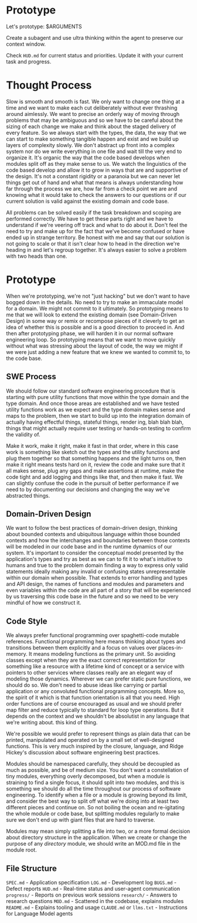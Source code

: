 # Prototype

Let's prototype: $ARGUMENTS

Create a subagent and use ultra thinking within the agent to preserve our context window.

Check `HUD.md` for current status and priorities. Update it with your current task and progress.

# Thought Process

Slow is smooth and smooth is fast. We only want to change one thing at a time and we want to make each cut deliberately without ever thrashing around aimlessly. We want to precise an orderly way of moving through problems that may be ambiguous and so we have to be careful about the sizing of each change we make and think about the staged delivery of every feature. So we always start with the types, the data, the way that we can start to make something tangible happen and exist and we build up layers of complexity slowly. We don't abstract up front into a complex system nor do we write everything in one file and wait till the very end to organize it. It's organic the way that the code based develops when modules split off as they make sense to us. We watch the linguistics of the code based develop and allow it to grow in ways that are and supportive of the design. It's not a constant rigidity or a paranoia but we can never let things get out of hand and what that means is always understanding how far through the process we are, how far from a check point we are and knowing what it would take to check the answers to our questions or if our current solution is valid against the existing domain and code base.

All problems can be solved easily if the task breakdown and scoping are performed correctly. We have to get these parts right and we have to understand if we're veering off track and what to do about it. Don't feel the need to try and make up for the fact that we've become confused or have ended up in strange territory. Be honest with me and say that our solution is not going to scale or that it isn't clear how to head in the direction we're heading in and let's regroup together. It's always easier to solve a problem with two heads than one.

# Prototype

When we're prototyping, we're not "just hacking" but we don't want to have bogged down in the details. No need to try to make an immaculate model for a domain. We might not commit to it ultimately. So prototyping means to me that we will look to extend the existing domain (see Domain-Driven Design) in some way or remix or recompose pieces of it cleverly to get an idea of whether this is possible and is a good direction to proceed in. And then after prototyping phase, we will harden it in our normal software engineering loop. So prototyping means that we want to move quickly without what was stressing about the layout of code, the way we might if we were just adding a new feature that we knew we wanted to commit to, to the code base.

## SWE Process

We should follow our standard software engineering procedure that is starting with pure utility functions that move within the type domain and the type domain. And once those areas are established and we have tested utility functions work as we expect and the type domain makes sense and maps to the problem, then we start to build up into the integration domain of actually having effectful things, stateful things, render ing, blah blah blah, things that might actually require user testing or hands-on testing to confirm the validity of.

Make it work, make it right, make it fast in that order, where in this case work is something like sketch out the types and the utility functions and plug them together so that something happens and the light turns on, then make it right means tests hard on it, review the code and make sure that it all makes sense, plug any gaps and make assertions at runtime, make the code tight and add logging and things like that, and then make it fast. We can slightly confuse the code in the pursuit of better performance if we need to by documenting our decisions and changing the way we've abstracted things.

## Domain-Driven Design

We want to follow the best practices of domain-driven design, thinking about bounded contexts and ubiquitous language within those bounded contexts and how the interchanges and boundaries between those contexts will be modeled in our code base and in the runtime dynamics of our system. It's important to consider the conceptual model presented by the application's types and try as best as we can to fit it to what's intuitive to humans and true to the problem domain finding a way to express only valid statements ideally making any invalid or confusing states unrepresentable within our domain when possible. That extends to error handling and types and API design, the names of functions and modules and parameters and even variables within the code are all part of a story that will be experienced by us traversing this code base in the future and so we need to be very mindful of how we construct it.

## Code Style

We always prefer functional programming over spaghetti-code mutable references. Functional programming here means thinking about types and transitions between them explicitly and a focus on values over places-in-memory. It means modeling functions as the primary unit. So avoiding classes except when they are the exact correct representation for something like a resource with a lifetime kind of concept or a service with pointers to other services where classes really are an elegant way of modeling those dynamics. Wherever we can prefer static pure functions, we should do so. We don't need to abuse ideas like carrying or partial application or any convoluted functional programming concepts. More so, the spirit of it which is that function orientation is all that you need. High order functions are of course encouraged as usual and we should prefer map filter and reduce typically to standard for loop type operations. But it depends on the context and we shouldn't be absolutist in any language that we're writing about. this kind of thing.

We're possible we would prefer to represent things as plain data that can be printed, manipulated and operated on by a small set of well-designed functions. This is very much inspired by the closure, language, and Ridge Hickey's discussion about software engineering best practices.

Modules should be namespaced carefully, they should be decoupled as much as possible, and be of medium size. You don't want a constellation of tiny modules, everything overly decomposed, but when a module is straining to find a single focus, it should split into two modules, and this is something we should do all the time throughout our process of software engineering. To identify when a file or a module is growing beyond its limit, and consider the best way to split off what we're doing into at least two different pieces and continue on. So not boiling the ocean and re-igitating the whole module or code base, but splitting modules regularly to make sure we don't end up with giant files that are hard to traverse.

Modules may mean simply splitting a file into two, or a more formal decision about directory structure in the application. When we create or change the purpose of any *directory* module, we should write an MOD.md file in the module root.

## File Structure

`SPEC.md` - Application specification
`LOG.md` - Development log
`BUGS.md` - Defect reports
`HUD.md` - Real-time status and user-agent communication
`progress/` - Reports on previous work sessions
`research/` - Answers to research questions
`MOD.md` - Scattered in the codebase, explains modules
`README.md` - Explains tooling and usage
`CLAUDE.md` or `llms.txt` - Instructions for Language Model agents
